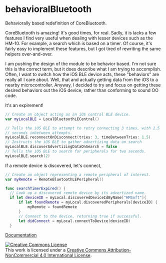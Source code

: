 # behavioralBluetooth
Behaviorally based redefinition of CoreBluetooth.

CoreBluetooth is amazing! It's good times, for real.  Sadly, it is lacks a few features I find very useful when dealing with lesser devices such as the HM-10.  For example, a search which is based on a timer.  Of course, it's fairly easy to implement these features, but I got tired of rewriting the same helpers over-and-over.

I am pushing the design of the module to be behavior based.  I'm not sure this is the correct term, but it does describe what I am trying to accomplish.  Often, I want to switch how the iOS BLE device acts, these "behaviors" are really all I care about.  Well, that and actually getting data from the iOS to a nearby microcontroller.  Anyway, I decided to try and focus on getting these desired behaviors out the iOS device, rather than conforming to sound OO code.

It's an expirement!



```swift
// Create an object acting as an iOS central BLE device.
var myLocalBLE = LocalBluetoothLECentral()

// Tells the iOS BLE to attempt to retry connecting 3 times, with 1.5
// seconds inbetween attempts.
myLocalBLE.reconnectOnDisconnect(tries: 3, timeBetweenTries: 1.5)
// Instructs the iOS BLE to gather advertizing data on search
myLocalBLE.discoverAdvertizingDataOnSearch = false
// Tells the iOS BLE to search for peripherals for two seconds.
myLocalBLE.search(2)
```

If a remote device is discovered, let's connect,

```swift
// Create an object representing a remote peripheral of interest.
var myRemote = RemoteBluetoothLEPeripheral()

func searchTimerExpired() {
  // Look up a discovered remote device by its advertized name.
  if let deviceID = myLocal.discoveredDeviceIdByName["HMSoft"]{
      if let foundRemote = myLocal.discoveredPeripherals[deviceID] {
          myRemote = foundRemote
      }
      // Connect to the device, returning true if successful.
      let didConnect = myLocal.connectToDevice(deviceID)
  }
```

[Documentation](http://ladvien.github.io/jazzy/behavioralBluetooth/index.html)


<a rel="license" href="http://creativecommons.org/licenses/by-nc/4.0/"><img alt="Creative Commons License" style="border-width:0" src="https://i.creativecommons.org/l/by-nc/4.0/88x31.png" /></a><br />This work is licensed under a <a rel="license" href="http://creativecommons.org/licenses/by-nc/4.0/">Creative Commons Attribution-NonCommercial 4.0 International License</a>.
